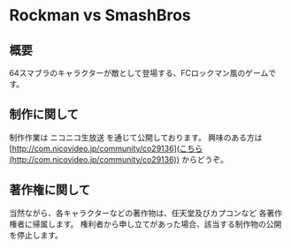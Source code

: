 # Rockman vs SmashBros

## 概要
64スマブラのキャラクターが敵として登場する、FCロックマン風のゲームです。

## 制作に関して
制作作業は ニコニコ生放送 を通じて公開しております。
興味のある方は [http://com.nicovideo.jp/community/co29136](こちら(http://com.nicovideo.jp/community/co29136)) からどうぞ。

## 著作権に関して
当然ながら、各キャラクターなどの著作物は、任天堂及びカプコンなど 各著作権者に帰属します。
権利者から申し立てがあった場合、該当する制作物の公開を停止します。